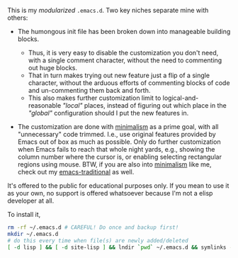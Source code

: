 This is my *modularized* `.emacs.d`. Two key niches separate mine with others:

* The humongous init file has been broken down into manageable building blocks.

  - Thus, it is very easy to disable the customization you don't need, with a single comment character, without the need to commenting out huge blocks.
  - That in turn makes trying out new feature just a flip of a single character, without the arduous efforts of commenting blocks of code and un-commenting them back and forth.
  - This also makes further customization limit to logical-and-reasonable *"local"* places, instead of figuring out which place in the *"global"* configuration should I put the new features in. 

* The customization are done with [minimalism](http://en.wikipedia.org/wiki/Minimalism_(computing)) as a prime goal, with all "unnecessary" code trimmed. I.e., use original features provided by Emacs out of box as much as possible. Only do further customization when Emacs fails to reach that whole night yards, e.g., showing the column number where the cursor is, or enabling selecting rectangular regions using mouse. BTW, if you are also into  [minimalism](http://en.wikipedia.org/wiki/Minimalism_(computing)) like me, check out my [emacs-traditional](http://sfxpt.wordpress.com/2014/12/13/bring-back-the-traditional-emacs/) as well.

It's offered to the public for educational purposes only. If you mean to use it as your own, no support is offered whatsoever because I'm not a elisp developer at all.

To install it,

```bash
rm -rf ~/.emacs.d # CAREFUL! Do once and backup first!
mkdir ~/.emacs.d
# do this every time when file(s) are newly added/deleted
[ -d lisp ] && [ -d site-lisp ] && lndir `pwd` ~/.emacs.d && symlinks -rd ~/.emacs.d/
```
